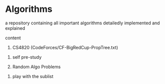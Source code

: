# Algorithms

a repository containing all important algorithms detailedly implemented and explained

content

1. CS4820 (CodeForces/CF-BigRedCup-PropTree.txt)
1) self pre-study

2. Random Algo Problems
1) play with the sublist
